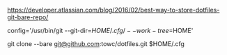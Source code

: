 https://developer.atlassian.com/blog/2016/02/best-way-to-store-dotfiles-git-bare-repo/

config='/usr/bin/git --git-dir=$HOME/.cfg/ --work-tree=$HOME'

git clone --bare git@github.com:towc/dotfiles.git $HOME/.cfg

